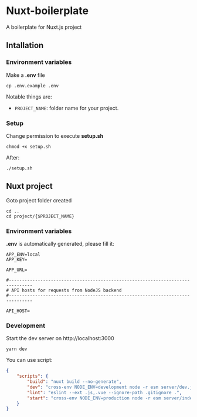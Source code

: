 # Nuxt-boilerplate
A boilerplate for Nuxt.js project

## Intallation
### Environment variables

Make a **.env** file

```shell
cp .env.example .env
```

Notable things are:

- `PROJECT_NAME`: folder name for your project.

### Setup
Change permission to execute **setup.sh**

```shell
chmod +x setup.sh
```
After:
```shell
./setup.sh
```

## Nuxt project
Goto project folder created

```shell
cd ..
cd project/{$PROJECT_NAME}
```

### Environment variables
**.env** is automatically generated, please fill it:

```
APP_ENV=local
APP_KEY=

APP_URL=

#-------------------------------------------------------------------------------
# API hosts for requests from NodeJS backend
#-------------------------------------------------------------------------------

API_HOST=
```
### Development
Start the dev server on http://localhost:3000

```shell
yarn dev
```
You can use script:
```json
{
    "scripts": {
        "build": "nuxt build --no-generate",
        "dev": "cross-env NODE_ENV=development node -r esm server/dev.js",
        "lint": "eslint --ext .js,.vue --ignore-path .gitignore .",
        "start": "cross-env NODE_ENV=production node -r esm server/index.js"
    }
}
```
